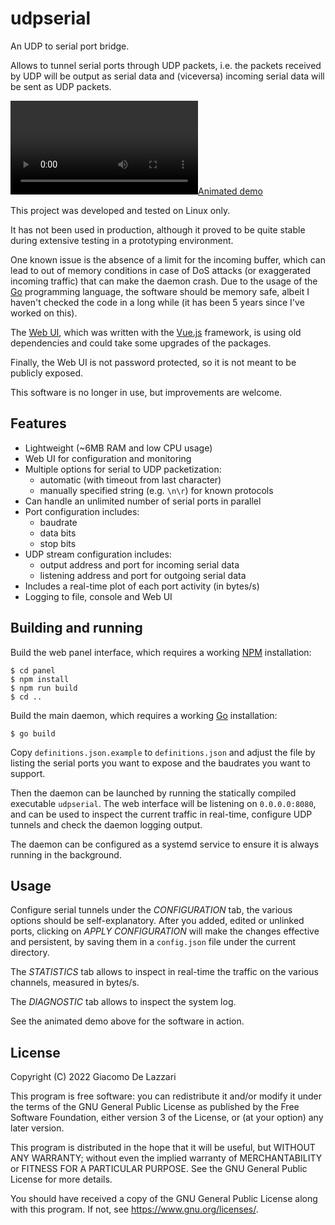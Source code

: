 # udpserial

An UDP to serial port bridge.

Allows to tunnel serial ports through UDP packets, i.e. the packets received by UDP will be output as serial data and (viceversa) incoming serial data will be sent as UDP packets.

[![Animated demo](https://raw.githubusercontent.com/gdelazzari/udpserial/master/assets/demo.mp4)](https://raw.githubusercontent.com/gdelazzari/udpserial/master/assets/demo.mp4)

This project was developed and tested on Linux only.

It has not been used in production, although it proved to be quite stable during extensive testing in a prototyping environment.

One known issue is the absence of a limit for the incoming buffer, which can lead to out of memory conditions in case of DoS attacks (or exaggerated incoming traffic) that can make the daemon crash. Due to the usage of the [Go](https://go.dev/) programming language, the software should be memory safe, albeit I haven't checked the code in a long while (it has been 5 years since I've worked on this).

The [Web UI](https://github.com/gdelazzari/udpserial/tree/master/panel), which was written with the [Vue.js](https://vuejs.org/) framework, is using old dependencies and could take some upgrades of the packages.

Finally, the Web UI is not password protected, so it is not meant to be publicly exposed.

This software is no longer in use, but improvements are welcome.

## Features

- Lightweight (~6MB RAM and low CPU usage)
- Web UI for configuration and monitoring
- Multiple options for serial to UDP packetization:
  - automatic (with timeout from last character)
  - manually specified string (e.g. `\n\r`) for known protocols
- Can handle an unlimited number of serial ports in parallel
- Port configuration includes:
  - baudrate
  - data bits
  - stop bits
- UDP stream configuration includes:
  - output address and port for incoming serial data
  - listening address and port for outgoing serial data
- Includes a real-time plot of each port activity (in bytes/s)
- Logging to file, console and Web UI

## Building and running

Build the web panel interface, which requires a working [NPM](https://www.npmjs.com/) installation:
```console
$ cd panel
$ npm install
$ npm run build
$ cd ..
```

Build the main daemon, which requires a working [Go](https://go.dev/) installation:
```console
$ go build
```

Copy `definitions.json.example` to `definitions.json` and adjust the file by listing the serial ports you want to expose and the baudrates you want to support.

Then the daemon can be launched by running the statically compiled executable `udpserial`. The web interface will be listening on `0.0.0.0:8080`, and can be used to inspect the current traffic in real-time, configure UDP tunnels and check the daemon logging output.

The daemon can be configured as a systemd service to ensure it is always running in the background.

## Usage

Configure serial tunnels under the *CONFIGURATION* tab, the various options should be self-explanatory. After you added, edited or unlinked ports, clicking on *APPLY CONFIGURATION* will make the changes effective and persistent, by saving them in a `config.json` file under the current directory.

The *STATISTICS* tab allows to inspect in real-time the traffic on the various channels, measured in bytes/s.

The *DIAGNOSTIC* tab allows to inspect the system log.

See the animated demo above for the software in action.

## License

Copyright (C) 2022  Giacomo De Lazzari

This program is free software: you can redistribute it and/or modify
it under the terms of the GNU General Public License as published by
the Free Software Foundation, either version 3 of the License, or
(at your option) any later version.

This program is distributed in the hope that it will be useful,
but WITHOUT ANY WARRANTY; without even the implied warranty of
MERCHANTABILITY or FITNESS FOR A PARTICULAR PURPOSE.  See the
GNU General Public License for more details.

You should have received a copy of the GNU General Public License
along with this program.  If not, see <https://www.gnu.org/licenses/>.


